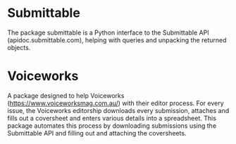# Submittable

The package submittable is a Python interface to the Submittable API (apidoc.submittable.com), helping with queries and unpacking the returned objects.

# Voiceworks

A package designed to help Voiceworks (https://www.voiceworksmag.com.au/) with their editor process. For every issue, the Voiceworks editorship downloads every submission, attaches and fills out a coversheet and enters various details into a spreadsheet. This package automates this process by downloading submissions using the Submittable API and filling out and attaching the coversheets.
